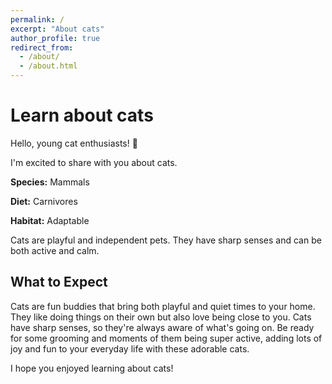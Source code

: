 ```yaml
---
permalink: /
excerpt: "About cats"
author_profile: true
redirect_from: 
  - /about/
  - /about.html
---
```


# Learn about cats

Hello, young cat enthusiasts! 👋



I'm excited to share with you about cats.

 **Species:** Mammals

 **Diet:** Carnivores 

 **Habitat:** Adaptable 

Cats are playful and independent pets. They have sharp senses and can be both active and calm.
## What to Expect

Cats are fun buddies that bring both playful and quiet times to your home. They like doing things on their own but also love being close to you. Cats have sharp senses, so they're always aware of what's going on. Be ready for some grooming and moments of them being super active, adding lots of joy and fun to your everyday life with these adorable cats.

I hope you enjoyed learning about cats!
